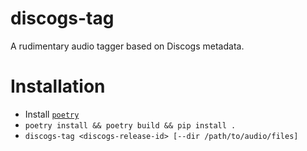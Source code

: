 discogs-tag
===========

A rudimentary audio tagger based on Discogs metadata.

# Installation
- Install [`poetry`](https://python-poetry.org/docs/#installation)
- `poetry install && poetry build && pip install .`
- `discogs-tag <discogs-release-id> [--dir /path/to/audio/files]`
